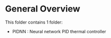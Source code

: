 # General Overview

This folder contains 1 folder:

- PIDNN : Neural network PID thermal controller 
